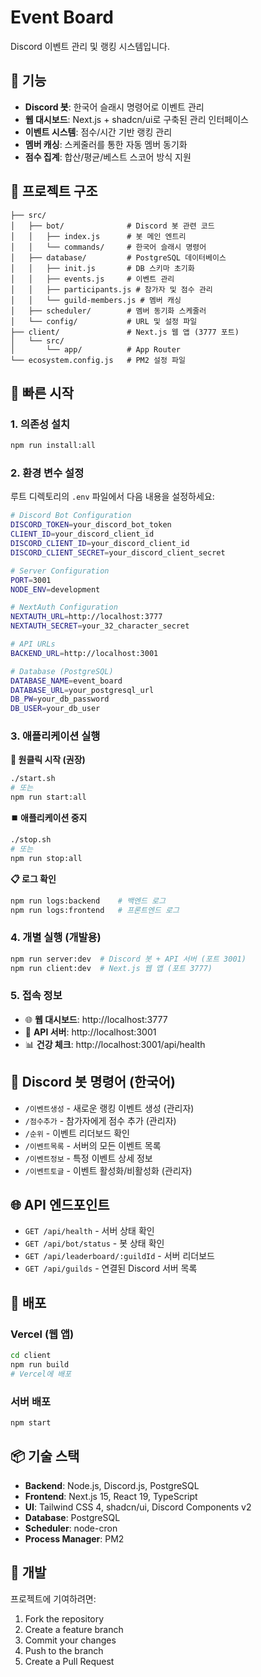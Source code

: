 # Event Board

Discord 이벤트 관리 및 랭킹 시스템입니다.

## 🚀 기능

- **Discord 봇**: 한국어 슬래시 명령어로 이벤트 관리
- **웹 대시보드**: Next.js + shadcn/ui로 구축된 관리 인터페이스  
- **이벤트 시스템**: 점수/시간 기반 랭킹 관리
- **멤버 캐싱**: 스케줄러를 통한 자동 멤버 동기화
- **점수 집계**: 합산/평균/베스트 스코어 방식 지원

## 📁 프로젝트 구조

```
├── src/
│   ├── bot/              # Discord 봇 관련 코드
│   │   ├── index.js      # 봇 메인 엔트리
│   │   └── commands/     # 한국어 슬래시 명령어
│   ├── database/         # PostgreSQL 데이터베이스
│   │   ├── init.js       # DB 스키마 초기화
│   │   ├── events.js     # 이벤트 관리
│   │   ├── participants.js # 참가자 및 점수 관리
│   │   └── guild-members.js # 멤버 캐싱
│   ├── scheduler/        # 멤버 동기화 스케줄러
│   └── config/           # URL 및 설정 파일
├── client/               # Next.js 웹 앱 (3777 포트)
│   └── src/
│       └── app/          # App Router
└── ecosystem.config.js   # PM2 설정 파일
```

## 🚀 빠른 시작

### 1. 의존성 설치

```bash
npm run install:all
```

### 2. 환경 변수 설정

루트 디렉토리의 `.env` 파일에서 다음 내용을 설정하세요:

```bash
# Discord Bot Configuration
DISCORD_TOKEN=your_discord_bot_token
CLIENT_ID=your_discord_client_id
DISCORD_CLIENT_ID=your_discord_client_id
DISCORD_CLIENT_SECRET=your_discord_client_secret

# Server Configuration  
PORT=3001
NODE_ENV=development

# NextAuth Configuration
NEXTAUTH_URL=http://localhost:3777
NEXTAUTH_SECRET=your_32_character_secret

# API URLs
BACKEND_URL=http://localhost:3001

# Database (PostgreSQL)
DATABASE_NAME=event_board
DATABASE_URL=your_postgresql_url
DB_PW=your_db_password
DB_USER=your_db_user
```

### 3. 애플리케이션 실행

**🎯 원클릭 시작 (권장)**
```bash
./start.sh
# 또는
npm run start:all
```

**⏹️ 애플리케이션 중지**
```bash
./stop.sh
# 또는
npm run stop:all
```

**📋 로그 확인**
```bash
npm run logs:backend    # 백엔드 로그
npm run logs:frontend   # 프론트엔드 로그
```

### 4. 개별 실행 (개발용)
```bash
npm run server:dev  # Discord 봇 + API 서버 (포트 3001)
npm run client:dev  # Next.js 웹 앱 (포트 3777)
```

### 5. 접속 정보
- 🌐 **웹 대시보드**: http://localhost:3777
- 🔌 **API 서버**: http://localhost:3001
- 📊 **건강 체크**: http://localhost:3001/api/health

## 🤖 Discord 봇 명령어 (한국어)

- `/이벤트생성` - 새로운 랭킹 이벤트 생성 (관리자)
- `/점수추가` - 참가자에게 점수 추가 (관리자)  
- `/순위` - 이벤트 리더보드 확인
- `/이벤트목록` - 서버의 모든 이벤트 목록
- `/이벤트정보` - 특정 이벤트 상세 정보
- `/이벤트토글` - 이벤트 활성화/비활성화 (관리자)

## 🌐 API 엔드포인트

- `GET /api/health` - 서버 상태 확인
- `GET /api/bot/status` - 봇 상태 확인
- `GET /api/leaderboard/:guildId` - 서버 리더보드
- `GET /api/guilds` - 연결된 Discord 서버 목록

## 🚀 배포

### Vercel (웹 앱)

```bash
cd client
npm run build
# Vercel에 배포
```

### 서버 배포

```bash
npm start
```

## 📦 기술 스택

- **Backend**: Node.js, Discord.js, PostgreSQL
- **Frontend**: Next.js 15, React 19, TypeScript
- **UI**: Tailwind CSS 4, shadcn/ui, Discord Components v2
- **Database**: PostgreSQL
- **Scheduler**: node-cron
- **Process Manager**: PM2

## 🔧 개발

프로젝트에 기여하려면:

1. Fork the repository
2. Create a feature branch
3. Commit your changes
4. Push to the branch
5. Create a Pull Request